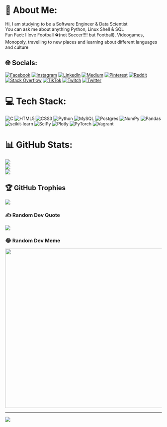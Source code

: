 # 💫 About Me:
Hi, I am studying to be a Software Engineer & Data Scientist<br>You can ask me about anything Python, Linux Shell & SQL<br>Fun Fact: I love Football ⚽(not Soccer!!!! but Football), Videogames, Monopoly, travelling to new places and learning about different languages and culture


## 🌐 Socials:
[![Facebook](https://img.shields.io/badge/Facebook-%231877F2.svg?logo=Facebook&logoColor=white)](https://facebook.com/Munachi.Umeh) [![Instagram](https://img.shields.io/badge/Instagram-%23E4405F.svg?logo=Instagram&logoColor=white)](https://instagram.com/umehofficial) [![LinkedIn](https://img.shields.io/badge/LinkedIn-%230077B5.svg?logo=linkedin&logoColor=white)](https://linkedin.com/in/munachiumeh) [![Medium](https://img.shields.io/badge/Medium-12100E?logo=medium&logoColor=white)](https://medium.com/@munachiumeh) [![Pinterest](https://img.shields.io/badge/Pinterest-%23E60023.svg?logo=Pinterest&logoColor=white)](https://pinterest.com/lordummz) [![Reddit](https://img.shields.io/badge/Reddit-%23FF4500.svg?logo=Reddit&logoColor=white)](https://reddit.com/user/ummzlord) [![Stack Overflow](https://img.shields.io/badge/-Stackoverflow-FE7A16?logo=stack-overflow&logoColor=white)](https://stackoverflow.com/users/13872982) [![TikTok](https://img.shields.io/badge/TikTok-%23000000.svg?logo=TikTok&logoColor=white)](https://tiktok.com/@umehofficial) [![Twitch](https://img.shields.io/badge/Twitch-%239146FF.svg?logo=Twitch&logoColor=white)](https://twitch.tv/ummzlord) [![Twitter](https://img.shields.io/badge/Twitter-%231DA1F2.svg?logo=Twitter&logoColor=white)](https://twitter.com/umehofficial) 

# 💻 Tech Stack:
![C](https://img.shields.io/badge/c-%2300599C.svg?style=plastic&logo=c&logoColor=white) ![HTML5](https://img.shields.io/badge/html5-%23E34F26.svg?style=plastic&logo=html5&logoColor=white) ![CSS3](https://img.shields.io/badge/css3-%231572B6.svg?style=plastic&logo=css3&logoColor=white) ![Python](https://img.shields.io/badge/python-3670A0?style=plastic&logo=python&logoColor=ffdd54) ![MySQL](https://img.shields.io/badge/mysql-%2300f.svg?style=plastic&logo=mysql&logoColor=white) ![Postgres](https://img.shields.io/badge/postgres-%23316192.svg?style=plastic&logo=postgresql&logoColor=white) ![NumPy](https://img.shields.io/badge/numpy-%23013243.svg?style=plastic&logo=numpy&logoColor=white) ![Pandas](https://img.shields.io/badge/pandas-%23150458.svg?style=plastic&logo=pandas&logoColor=white) ![scikit-learn](https://img.shields.io/badge/scikit--learn-%23F7931E.svg?style=plastic&logo=scikit-learn&logoColor=white) ![SciPy](https://img.shields.io/badge/SciPy-%230C55A5.svg?style=plastic&logo=scipy&logoColor=%white) ![Plotly](https://img.shields.io/badge/Plotly-%233F4F75.svg?style=plastic&logo=plotly&logoColor=white) ![PyTorch](https://img.shields.io/badge/PyTorch-%23EE4C2C.svg?style=plastic&logo=PyTorch&logoColor=white) ![Vagrant](https://img.shields.io/badge/vagrant-%231563FF.svg?style=plastic&logo=vagrant&logoColor=white)
# 📊 GitHub Stats:
![](https://github-readme-stats.vercel.app/api?username=ummzlord&theme=solarized-dark&hide_border=false&include_all_commits=true&count_private=true)<br/>
![](https://github-readme-streak-stats.herokuapp.com/?user=ummzlord&theme=solarized-dark&hide_border=false)<br/>
![](https://github-readme-stats.vercel.app/api/top-langs/?username=ummzlord&theme=solarized-dark&hide_border=false&include_all_commits=true&count_private=true&layout=compact)

## 🏆 GitHub Trophies
![](https://github-profile-trophy.vercel.app/?username=ummzlord&theme=radical&no-frame=false&no-bg=false&margin-w=4)

### ✍️ Random Dev Quote
![](https://quotes-github-readme.vercel.app/api?type=horizontal&theme=radical)

### 😂 Random Dev Meme
<img src="https://random-memer.herokuapp.com/" width="512px"/>

---
[![](https://visitcount.itsvg.in/api?id=ummzlord&icon=0&color=0)](https://visitcount.itsvg.in)
